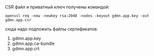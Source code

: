CSR файл и приватный ключ получены командой:
```
openssl req -new -newkey rsa:2048 -nodes -keyout gdmn.app.key -out gdmn.app.csr
```
сюда надо подложить файлы сертификатов:

1. gdmn.app.key
1. gdmn.app.ca-bundle
1. gdmn.app.crt


